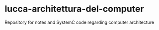 # lucca-architettura-del-computer
Repository for notes and SystemC code regarding computer architecture
